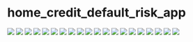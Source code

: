 # home_credit_default_risk_app
![](https://github.com/leoguillaume/home_credit_default_risk_app/blob/main/slides/Slide1.jpeg)
![](https://github.com/leoguillaume/home_credit_default_risk_app/blob/main/slides/Slide2.jpeg)
![](https://github.com/leoguillaume/home_credit_default_risk_app/blob/main/slides/Slide3.jpeg)
![](https://github.com/leoguillaume/home_credit_default_risk_app/blob/main/slides/Slide4.jpeg)
![](https://github.com/leoguillaume/home_credit_default_risk_app/blob/main/slides/Slide5.jpeg)
![](https://github.com/leoguillaume/home_credit_default_risk_app/blob/main/slides/Slide6.jpeg)
![](https://github.com/leoguillaume/home_credit_default_risk_app/blob/main/slides/Slide7.jpeg)
![](https://github.com/leoguillaume/home_credit_default_risk_app/blob/main/slides/Slide8.jpeg)
![](https://github.com/leoguillaume/home_credit_default_risk_app/blob/main/slides/Slide9.jpeg)
![](https://github.com/leoguillaume/home_credit_default_risk_app/blob/main/slides/Slide10.jpeg)
![](https://github.com/leoguillaume/home_credit_default_risk_app/blob/main/slides/Slide11.jpeg)
![](https://github.com/leoguillaume/home_credit_default_risk_app/blob/main/slides/Slide12.jpeg)
![](https://github.com/leoguillaume/home_credit_default_risk_app/blob/main/slides/Slide13.jpeg)
![](https://github.com/leoguillaume/home_credit_default_risk_app/blob/main/slides/Slide14.jpeg)
![](https://github.com/leoguillaume/home_credit_default_risk_app/blob/main/slides/Slide15.jpeg)
![](https://github.com/leoguillaume/home_credit_default_risk_app/blob/main/slides/Slide16.jpeg)
![](https://github.com/leoguillaume/home_credit_default_risk_app/blob/main/slides/Slide17.jpeg)
![](https://github.com/leoguillaume/home_credit_default_risk_app/blob/main/slides/Slide18.jpeg)
![](https://github.com/leoguillaume/home_credit_default_risk_app/blob/main/slides/Slide19.jpeg)
![](https://github.com/leoguillaume/home_credit_default_risk_app/blob/main/slides/Slide20.jpeg)
